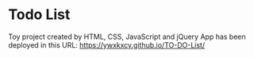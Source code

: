 # Todo List

Toy project created by HTML, CSS, JavaScript and jQuery
App has been deployed in this URL: https://ywxkxcy.github.io/TO-DO-List/